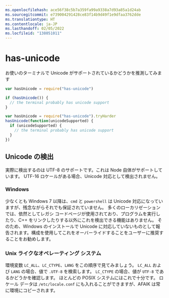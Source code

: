 ```yaml
---
ms.openlocfilehash: ace56f38c5b7a359fa99a9338a7d93a85a1d24ab
ms.sourcegitcommit: e739004291428ce83f14b9d49f1e9dfaa3762dde
ms.translationtype: HT
ms.contentlocale: ja-JP
ms.lasthandoff: 02/05/2022
ms.locfileid: "138051011"
---
```

<a name="has-unicode"></a>has-unicode
===========

お使いのターミナルで Unicode がサポートされているかどうかを推測してみます

```javascript
var hasUnicode = require("has-unicode")

if (hasUnicode()) {
  // the terminal probably has unicode support
}
```
```javascript
var hasUnicode = require("has-unicode").tryHarder
hasUnicode(function(unicodeSupported) {
  if (unicodeSupported) {
    // the terminal probably has unicode support
  }
})
```

## <a name="detecting-unicode"></a>Unicode の検出

実際に検出するのは UTF-8 のサポートです。これは Node 自体がサポートしています。
UTF-16 ロケールがある場合、Unicode 対応として検出されません。

### <a name="windows"></a>Windows

少なくとも Windows 7 以降は、`cmd` と `powershell` は Unicode 対応になっていますが、残念ながらそれでも保証されていません。 多くのローカリゼーションでは、依然としてレガシ コードページが使用されており、プログラムを実行したり、C++ をリンクしたりする以外にこれを検出できる機能はありません。 そのため、Windows のインストールで Unicode に対応していないものとして報告されます。構成を使用してこれをオーバーライドすることをユーザーに推奨することをお勧めします。

### <a name="unix-like-operating-systems"></a>Unix ライクなオペレーティング システム

環境変数 `LC_ALL`、`LC_CTYPE`、`LANG` をこの順序で見てみましょう。  `LC_ALL` および `LANG` の場合、値で `.UTF-8` を検索します。 `LC_CTYPE` の場合、値が `UTF-8` であるかどうかを確認します。  ほとんどの POSIX システムにはこれで十分です。  ロケール データは `/etc/locale.conf` にも入れることができますが、AFAIK は常に環境にコピーされます。

